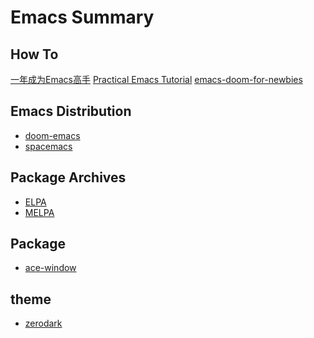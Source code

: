Emacs Summary
=============

How To
-----------------
[一年成为Emacs高手](https://github.com/redguardtoo/mastering-emacs-in-one-year-guide/blob/master/guide-zh.org)
[Practical Emacs Tutorial](http://ergoemacs.org/emacs/emacs.html)
[emacs-doom-for-newbies](https://medium.com/urbint-engineering/emacs-doom-for-newbies-1f8038604e3b)

Emacs Distribution
-----------------
* [doom-emacs](https://github.com/hlissner/doom-emacs)
* [spacemacs](https://github.com/syl20bnr/spacemacs)

Package Archives
-----------------
* [ELPA](https://elpa.gnu.org/)
* [MELPA](https://melpa.org/#/)


Package
-----------------
* [ace-window](https://github.com/abo-abo/ace-window)


theme
-----------------
* [zerodark](https://github.com/NicolasPetton/zerodark-theme)

